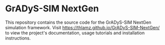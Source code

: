 # GrADyS-SIM NextGen
This repository contains the source code for the GrADyS-SIM NextGen simulation framework. Visit 
https://thlamz.github.io/GrADyS-SIM-NextGen/ to view the project's documentation, usage tutorials
and installation instructions.